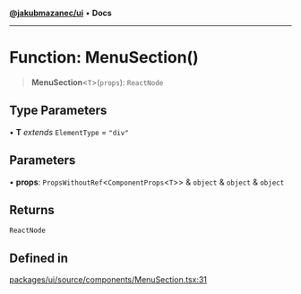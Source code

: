 [**@jakubmazanec/ui**](../README.md) • **Docs**

---

# Function: MenuSection()

> **MenuSection**\<`T`\>(`props`): `ReactNode`

## Type Parameters

• **T** _extends_ `ElementType` = `"div"`

## Parameters

• **props**: `PropsWithoutRef`\<`ComponentProps`\<`T`\>\> & `object` & `object` & `object`

## Returns

`ReactNode`

## Defined in

[packages/ui/source/components/MenuSection.tsx:31](https://github.com/jakubmazanec/tools/blob/eb8c22844f0a0aa0874efeab93afc2bd96c269e6/packages/ui/source/components/MenuSection.tsx#L31)
